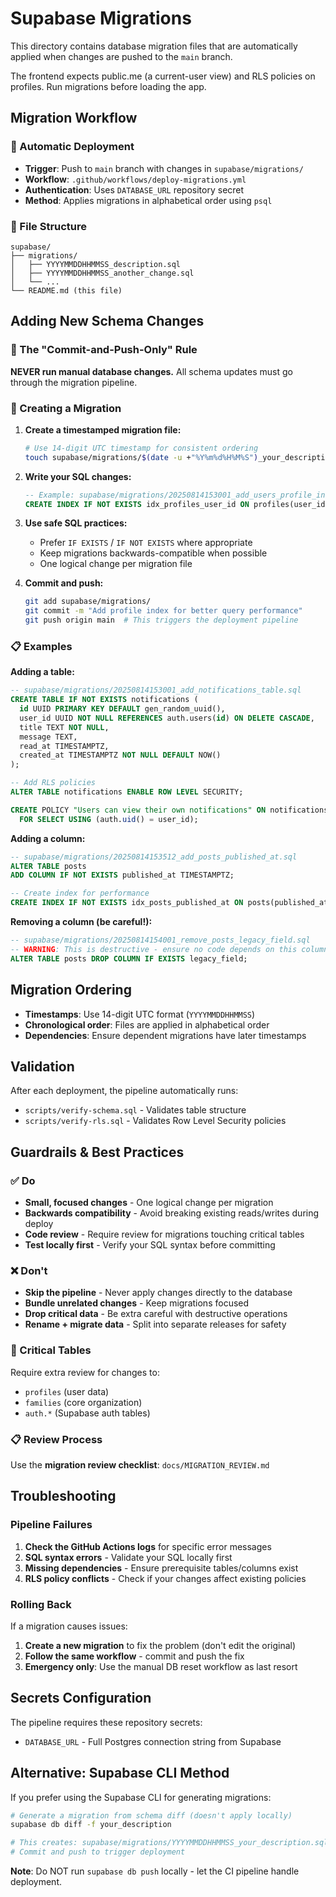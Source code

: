# Supabase Migrations

This directory contains database migration files that are automatically applied when changes are pushed to the `main` branch.

The frontend expects public.me (a current-user view) and RLS policies on profiles.
Run migrations before loading the app.

## Migration Workflow

### 🔄 Automatic Deployment
- **Trigger**: Push to `main` branch with changes in `supabase/migrations/`
- **Workflow**: `.github/workflows/deploy-migrations.yml`
- **Authentication**: Uses `DATABASE_URL` repository secret
- **Method**: Applies migrations in alphabetical order using `psql`

### 📁 File Structure
```
supabase/
├── migrations/
│   ├── YYYYMMDDHHMMSS_description.sql
│   ├── YYYYMMDDHHMMSS_another_change.sql
│   └── ...
└── README.md (this file)
```

## Adding New Schema Changes

### 🎯 The "Commit-and-Push-Only" Rule
**NEVER run manual database changes.** All schema updates must go through the migration pipeline.

### 📝 Creating a Migration

1. **Create a timestamped migration file:**
   ```bash
   # Use 14-digit UTC timestamp for consistent ordering
   touch supabase/migrations/$(date -u +"%Y%m%d%H%M%S")_your_description.sql
   ```

2. **Write your SQL changes:**
   ```sql
   -- Example: supabase/migrations/20250814153001_add_users_profile_index.sql
   CREATE INDEX IF NOT EXISTS idx_profiles_user_id ON profiles(user_id);
   ```

3. **Use safe SQL practices:**
   - Prefer `IF EXISTS` / `IF NOT EXISTS` where appropriate
   - Keep migrations backwards-compatible when possible
   - One logical change per migration file

4. **Commit and push:**
   ```bash
   git add supabase/migrations/
   git commit -m "Add profile index for better query performance"
   git push origin main  # This triggers the deployment pipeline
   ```

### 📋 Examples

**Adding a table:**
```sql
-- supabase/migrations/20250814153001_add_notifications_table.sql
CREATE TABLE IF NOT EXISTS notifications (
  id UUID PRIMARY KEY DEFAULT gen_random_uuid(),
  user_id UUID NOT NULL REFERENCES auth.users(id) ON DELETE CASCADE,
  title TEXT NOT NULL,
  message TEXT,
  read_at TIMESTAMPTZ,
  created_at TIMESTAMPTZ NOT NULL DEFAULT NOW()
);

-- Add RLS policies
ALTER TABLE notifications ENABLE ROW LEVEL SECURITY;

CREATE POLICY "Users can view their own notifications" ON notifications
  FOR SELECT USING (auth.uid() = user_id);
```

**Adding a column:**
```sql
-- supabase/migrations/20250814153512_add_posts_published_at.sql
ALTER TABLE posts 
ADD COLUMN IF NOT EXISTS published_at TIMESTAMPTZ;

-- Create index for performance
CREATE INDEX IF NOT EXISTS idx_posts_published_at ON posts(published_at);
```

**Removing a column (be careful!):**
```sql
-- supabase/migrations/20250814154001_remove_posts_legacy_field.sql
-- WARNING: This is destructive - ensure no code depends on this column
ALTER TABLE posts DROP COLUMN IF EXISTS legacy_field;
```

## Migration Ordering

- **Timestamps**: Use 14-digit UTC format (`YYYYMMDDHHMMSS`)
- **Chronological order**: Files are applied in alphabetical order
- **Dependencies**: Ensure dependent migrations have later timestamps

## Validation

After each deployment, the pipeline automatically runs:
- `scripts/verify-schema.sql` - Validates table structure
- `scripts/verify-rls.sql` - Validates Row Level Security policies

## Guardrails & Best Practices

### ✅ Do
- **Small, focused changes** - One logical change per migration
- **Backwards compatibility** - Avoid breaking existing reads/writes during deploy
- **Code review** - Require review for migrations touching critical tables
- **Test locally first** - Verify your SQL syntax before committing

### ❌ Don't
- **Skip the pipeline** - Never apply changes directly to the database
- **Bundle unrelated changes** - Keep migrations focused
- **Drop critical data** - Be extra careful with destructive operations
- **Rename + migrate data** - Split into separate releases for safety

### 🚨 Critical Tables
Require extra review for changes to:
- `profiles` (user data)
- `families` (core organization)
- `auth.*` (Supabase auth tables)

### 📋 Review Process
Use the **migration review checklist**: `docs/MIGRATION_REVIEW.md`

## Troubleshooting

### Pipeline Failures
1. **Check the GitHub Actions logs** for specific error messages
2. **SQL syntax errors** - Validate your SQL locally first
3. **Missing dependencies** - Ensure prerequisite tables/columns exist
4. **RLS policy conflicts** - Check if your changes affect existing policies

### Rolling Back
If a migration causes issues:
1. **Create a new migration** to fix the problem (don't edit the original)
2. **Follow the same workflow** - commit and push the fix
3. **Emergency only**: Use the manual DB reset workflow as last resort

## Secrets Configuration

The pipeline requires these repository secrets:
- `DATABASE_URL` - Full Postgres connection string from Supabase

## Alternative: Supabase CLI Method

If you prefer using the Supabase CLI for generating migrations:

```bash
# Generate a migration from schema diff (doesn't apply locally)
supabase db diff -f your_description

# This creates: supabase/migrations/YYYYMMDDHHMMSS_your_description.sql
# Commit and push to trigger deployment
```

**Note**: Do NOT run `supabase db push` locally - let the CI pipeline handle deployment.